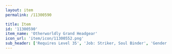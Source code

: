 ```yaml
---
layout: item
permalink: /11300590

title: Item
id: '11300590'
item_name: 'Otherworldly Grand Headgear'
icon_url: 'item/icon/11300552.png'
sub_header: ['Requires Level 35', 'Job: Striker, Soul Binder', 'Gender: All']
---
```

